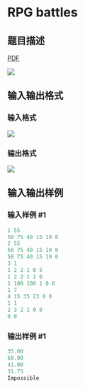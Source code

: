 # RPG battles

## 题目描述

[problemUrl]: https://uva.onlinejudge.org/index.php?option=com_onlinejudge&Itemid=8&category=244&page=show_problem&problem=3715

[PDF](https://uva.onlinejudge.org/external/122/p12294.pdf)

![](https://cdn.luogu.com.cn/upload/vjudge_pic/UVA12294/86082c5c86edd63e1453c90022f17ebc3cd64d74.png)

## 输入输出格式

### 输入格式

![](https://cdn.luogu.com.cn/upload/vjudge_pic/UVA12294/72161d3ef7a236c2f714f6fcf1bbc5d13e825b87.png)

### 输出格式

![](https://cdn.luogu.com.cn/upload/vjudge_pic/UVA12294/863ad39727b3166530f0b2361f00214b3a698c33.png)

## 输入输出样例

### 输入样例 #1

```cpp
1 55
50 75 40 15 10 0
2 55
50 75 40 15 10 0
50 75 40 15 10 0
3 1
1 2 2 1 0 5
1 2 2 1 1 0
1 100 100 1 0 0
1 7
4 15 35 23 0 0
1 1
2 3 2 1 0 0
0 0
```


### 输出样例 #1

```cpp
35.00
60.00
41.00
31.73
Impossible
```


